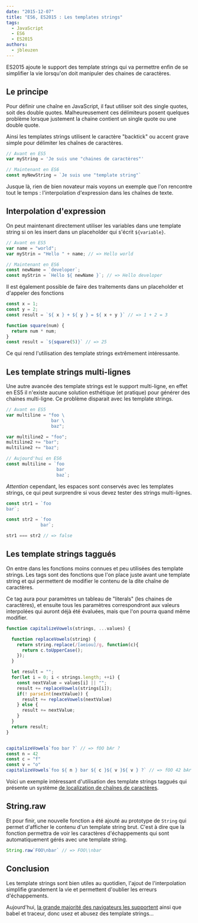 ```yaml
---
date: "2015-12-07"
title: "ES6, ES2015 : Les templates strings"
tags:
  - JavaScript
  - ES6
  - ES2015
authors:
  - jbleuzen
---
```


ES2015 ajoute le support des template strings qui va permettre enfin de se
simplifier la vie lorsqu'on doit manipuler des chaines de caractères.

## Le principe

Pour définir une chaîne en JavaScript, il faut utiliser soit des single quotes,
soit des double quotes. Malheureusement ces délimiteurs posent quelques
problème lorsque justement la chaine contient un single quote ou une
double quote.

Ainsi les templates strings utilisent le caractère "backtick" ou accent grave
simple pour délimiter les chaînes de caractères.

``` js
// Avant en ES5
var myString = 'Je suis une "chaines de caractères"'

// Maintenant en ES6
const myNewString = `Je suis une "template string"`
```

Jusque là, rien de bien novateur mais voyons un exemple que l'on rencontre
tout le temps : l'interpolation d'expression dans les chaînes de texte.

## Interpolation d'expression

On peut maintenant directement utiliser les variables dans une template string
si on les insert dans un placeholder qui s'écrit `${variable}`.

``` js
// Avant en ES5
var name = "world";
var myStrin = "Hello " + name; // => Hello world

// Maintenant en ES6
const newName = `developer`;
const myStrin = `Hello ${ newName }`; // => Hello developer
```

Il est également possible de faire des traitements dans un placeholder et
d'appeler des fonctions

``` js
const x = 1;
const y = 2;
const result = `${ x } + ${ y } = ${ x + y }` // => 1 + 2 = 3

function square(num) {
  return num * num;
}
const result = `${square(5)}` // => 25
```
Ce qui rend l'utilisation des template strings extrêmement intéressante.

## Les template strings multi-lignes

Une autre avancée des template strings est le support multi-ligne, en effet en
ES5 il n'existe aucune solution esthétique (et pratique) pour générer des
chaines multi-ligne.
Ce problème disparait avec les template strings.

``` js
// Avant en ES5
var multiline = "foo \
                 bar \
                 baz";

var multiline2 = "foo";
multiline2 += "bar";
multiline2 += "baz";

// Aujourd'hui en ES6
const multiline = `foo
                   bar
                   baz`;
```

*Attention* cependant, les espaces sont conservés avec les templates strings,
ce qui peut surprendre si vous devez tester des strings multi-lignes.

``` js
const str1 = `foo
bar`;

const str2 = `foo
             bar`;

str1 === str2 // => false
```

## Les template strings taggués

On entre dans les fonctions moins connues et peu utilisées des template strings.
Les tags sont des fonctions que l'on place juste avant une template string et
qui permettent de modifier le contenu de la dite chaîne de caractères.

Ce tag aura pour paramètres un tableau de "literals" (les chaines de caractères),
et ensuite tous les paramètres correspondront aux valeurs interpolées qui auront
déjà été évaluées, mais que l'on pourra quand même modifier.

``` js
function capitalizeVowels(strings, ...values) {

  function replaceVowels(string) {
    return string.replace(/[aeiou]/g, function(c){
      return c.toUpperCase();
    });
  }

  let result = "";
  for(let i = 0; i < strings.length; ++i) {
    const nextValue = values[i] || "";
    result += replaceVowels(strings[i]);
    if(! parseInt(nextValue)) {
      result += replaceVowels(nextValue)
    } else {
      result += nextValue;
    }
  }
  return result;
}


capitalizeVowels`foo bar ?` // => fOO bAr ?
const n = 42
const c = "f"
const v = "o"
capitalizeVowels`foo ${ n } bar ${ c }${ v }${ v } ?` // => fOO 42 bAr fOO ?
```

Voici un exemple intéressant d'utilisation des template strings taggués qui
présente un système [de localization de chaînes de caractères](http://jaysoo.ca/2014/03/20/i18n-with-es6-template-strings/).

## String.raw

Et pour finir, une nouvelle fonction a été ajouté au prototype de `String` qui
permet d'afficher le contenu d'un template string brut. C'est à dire que la
fonction permettra de voir les caractères d'échappements qui sont
automatiquement gérés avec une template string.

``` js
String.raw`FOO\nbar` // => FOO\\nbar
```

## Conclusion

Les template strings sont bien utiles au quotidien, l'ajout de l'interpolation
simplifie grandement la vie et permettent d'oublier les erreurs d'échappements.

Aujourd'hui, [la grande majorité des navigateurs les supportent](https://kangax.github.io/compat-table/es6/#test-template_strings)
ainsi que babel et traceur, donc usez et abusez des template strings…
